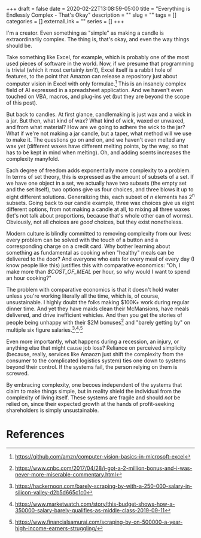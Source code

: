 +++
draft = false
date = 2020-02-22T13:08:59-05:00
title = "Everything is Endlessly Complex - That's Okay"
description = ""
slug = ""
tags = []
categories = []
externalLink = ""
series = []
+++

I'm a creator. Even something as "simple" as making a candle is extraordinarily complex. The thing is, that's okay, and even the way things should be.

Take something like Excel, for example, which is probably one of the most used pieces of software in the world. Now, if we presume that programming is trivial (which it most certainly *isn't*), Excel itself is a rabbit hole of features, to the point that Amazon can release a repository just about computer vision in Excel with only formulae.[^1] This is an insanely complex field of AI expressed in a spreadsheet application. And we haven't even touched on VBA, macros, and plug-ins yet (but they are beyond the scope of this post).

But back to candles. At first glance, candlemaking is just wax and a wick in a jar. But then, what kind of wax? What kind of wick, waxed or unwaxed, and from what material? How are we going to adhere the wick to the jar? What if we're not making a jar candle, but a taper, what method will we use to make it. The questions go on and on, and we haven't even melted any wax yet (different waxes have different melting points, by the way, so that has to be kept in mind when melting). Oh, and adding scents increases the complexity manyfold.

Each degree of freedom adds exponentially more complexity to a problem. In terms of set theory, this is expressed as the amount of subsets of a set. If we have one object in a set, we actually have two subsets (the empty set and the set itself), two options give us four choices, and three blows it up to eight different solutions. Generalizing this, each subset of *n* elements has 2<sup>n</sup> subsets. Going back to our candle example, three wax choices give us eight different options, from not making a candle at all, to mixing all three waxes (let's not talk about proportions, because that's whole other can of worms). Obviously, not all choices are *good* choices, but they exist nonetheless.

Modern culture is blindly committed to removing complexity from our lives: every problem can be solved with the touch of a button and a corresponding charge on a credit card. Why bother learning about something as fundamental as cooking when "healthy" meals can be delivered to the door? And everyone who eats for every meal of every day (I know people like this) justifies this with comparative economics: "Oh, I make more than *$COST_OF_MEAL* per hour, so why would I want to spend an hour cooking?"

The problem with comparative economics is that it doesn't hold water unless you're working literally all the time, which is, of course, unsustainable. I highly doubt the folks making $100K+ work during regular dinner time. And yet they have maids clean their McMansions, have meals delivered, and drive inefficient vehicles. And then you get the stories of people being unhappy with their $2M bonuses[^2] and "barely getting by" on multiple six figure salaries.[^3]<sup>,</sup>[^4]<sup>,</sup>[^5]

Even more importantly, what happens during a recession, an injury, or anything else that might cause job loss? Reliance on perceived simplicity (because, really, services like Amaozn just shift the complexity from the consumer to the complicated logistics system) ties one down to systems beyond their control. If the systems fail, the person relying on them is screwed.

By embracing complexity, one becoes independent of the systems that claim to make things simple, but in reality shield the individual from the complexity of living itself. These systems are fragile and should *not* be relied on, since their expected growth at the hands of profit-seeking shareholders is simply unsustainable.

# References

[^1]: https://github.com/amzn/computer-vision-basics-in-microsoft-excel
[^2]: https://www.cnbc.com/2017/04/28/i-got-a-2-million-bonus-and-i-was-never-more-miserable-commentary.html
[^3]: https://hackernoon.com/barely-scraping-by-with-a-250-000-salary-in-silicon-valley-d2b5d665c1c0
[^4]: https://www.marketwatch.com/story/this-budget-shows-how-a-350000-salary-barely-qualifies-as-middle-class-2019-09-11
[^5]: https://www.financialsamurai.com/scraping-by-on-500000-a-year-high-income-earners-struggling/
